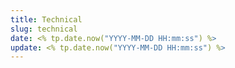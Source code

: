 ```yaml
---
title: Technical
slug: technical
date: <% tp.date.now("YYYY-MM-DD HH:mm:ss") %>
update: <% tp.date.now("YYYY-MM-DD HH:mm:ss") %>
---
```

